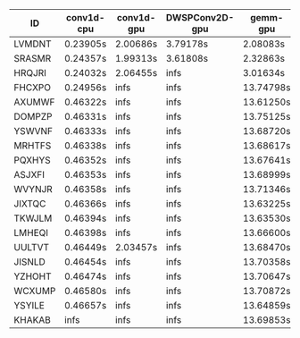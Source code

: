 |ID|conv1d-cpu|conv1d-gpu|DWSPConv2D-gpu|gemm-gpu|avg|
|-|-|-|-|-|-|
|LVMDNT|0.23905s|2.00686s|3.79178s|2.08083s|2.02963s|
|SRASMR|0.24357s|1.99313s|3.61808s|2.32863s|2.04585s|
|HRQJRI|0.24032s|2.06455s|infs|3.01634s|infs|
|FHCXPO|0.24956s|infs|infs|13.74798s|infs|
|AXUMWF|0.46322s|infs|infs|13.61250s|infs|
|DOMPZP|0.46331s|infs|infs|13.75125s|infs|
|YSWVNF|0.46333s|infs|infs|13.68720s|infs|
|MRHTFS|0.46338s|infs|infs|13.68617s|infs|
|PQXHYS|0.46352s|infs|infs|13.67641s|infs|
|ASJXFI|0.46353s|infs|infs|13.68999s|infs|
|WVYNJR|0.46358s|infs|infs|13.71346s|infs|
|JIXTQC|0.46366s|infs|infs|13.63225s|infs|
|TKWJLM|0.46394s|infs|infs|13.63530s|infs|
|LMHEQI|0.46398s|infs|infs|13.66600s|infs|
|UULTVT|0.46449s|2.03457s|infs|13.68470s|infs|
|JISNLD|0.46454s|infs|infs|13.70358s|infs|
|YZHOHT|0.46474s|infs|infs|13.70647s|infs|
|WCXUMP|0.46580s|infs|infs|13.70872s|infs|
|YSYILE|0.46657s|infs|infs|13.64859s|infs|
|KHAKAB|infs|infs|infs|13.69853s|infs|
